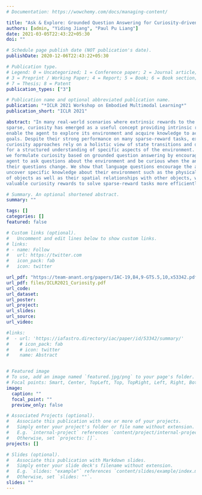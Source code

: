 ```yaml
---
# Documentation: https://wowchemy.com/docs/managing-content/

title: "Ask & Explore: Grounded Question Answering for Curiosity-driven exploration (ICLR 2021, under review)"
authors: [admin, "Yiding Jiang", "Paul Pu Liang"]
date: 2021-03-05T22:43:22+05:30
doi: ""

# Schedule page publish date (NOT publication's date).
publishDate: 2020-12-06T22:43:22+05:30

# Publication type.
# Legend: 0 = Uncategorized; 1 = Conference paper; 2 = Journal article;
# 3 = Preprint / Working Paper; 4 = Report; 5 = Book; 6 = Book section;
# 7 = Thesis; 8 = Patent
publication_types: ["3"]

# Publication name and optional abbreviated publication name.
publication: "*ICLR 2021 Workshop on Embodied Multimodal Learning*"
publication_short: "ICLR 2021"

abstract: "In many real-world scenarios where extrinsic rewards to the agent are extremely
sparse, curiosity has emerged as a useful concept providing intrinsic rewards that
enable the agent to explore its environment and acquire knowledge to achieve its
goals. Despite their strong performance on many sparse-reward tasks, existing
curiosity approaches rely on a holistic view of state transitions and do not allow
for a structured understanding of specific aspects of the environment. In this paper,
we formulate curiosity based on grounded question answering by encouraging the
agent to ask questions about the environment and be curious when the answers to
their questions change. We show that language questions encourage the agent to
uncover specific knowledge about their environment such as the physical properties
of objects as well as their spatial relationships with other objects, which serve as
valuable curiosity rewards to solve sparse-reward tasks more efficiently."

# Summary. An optional shortened abstract.
summary: ""

tags: []
categories: []
featured: false

# Custom links (optional).
#   Uncomment and edit lines below to show custom links.
# links:
# - name: Follow
#   url: https://twitter.com
#   icon_pack: fab
#   icon: twitter

url_pdf: "https://team-anant.org/papers/IAC-19,B4,9-GTS.5,10,x53342.pdf"
url_pdf: files/ICLR2021_Curiosity.pdf
url_code: 
url_dataset: 
url_poster:
url_project:
url_slides:
url_source: 
url_video:

#links:
#  - url: 'https://iafastro.directory/iac/paper/id/53342/summary/'
#    # icon_pack: fab
#    # icon: twitter
#    name: Abstract


# Featured image
# To use, add an image named `featured.jpg/png` to your page's folder. 
# Focal points: Smart, Center, TopLeft, Top, TopRight, Left, Right, BottomLeft, Bottom, BottomRight.
image:
  caption: ""
  focal_point: ""
  preview_only: false

# Associated Projects (optional).
#   Associate this publication with one or more of your projects.
#   Simply enter your project's folder or file name without extension.
#   E.g. `internal-project` references `content/project/internal-project/index.md`.
#   Otherwise, set `projects: []`.
projects: []

# Slides (optional).
#   Associate this publication with Markdown slides.
#   Simply enter your slide deck's filename without extension.
#   E.g. `slides: "example"` references `content/slides/example/index.md`.
#   Otherwise, set `slides: ""`.
slides: ""
---
```

